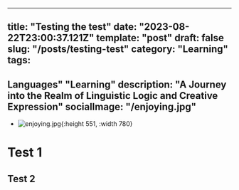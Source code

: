  ---
title: "Testing the test"
date: "2023-08-22T23:00:37.121Z"
template: "post"
draft: false
slug: "/posts/testing-test"
category: "Learning"
tags:
 - 
Languages"
 "Learning"
description: "A Journey into the Realm of Linguistic Logic and Creative Expression"
socialImage: "/enjoying.jpg"
--
- ![enjoying.jpg](../assets/enjoying_1706740722713_0.jpg){:height 551, :width 780}

 # Test 1
 ## Test 2